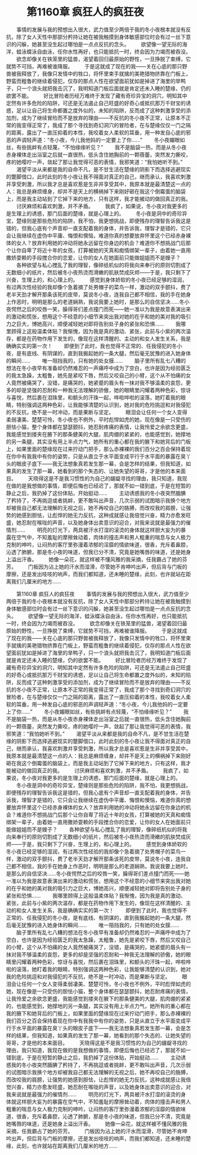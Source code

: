 # 　　第1160章 疯狂人的疯狂夜
　　事情的发展与我的预想出入很大，武力值至少两倍于我的冬小夜根本就没有反抗，除了女人天性中那部分矜持让她在被我触摸到身体敏感部位时会有过一丝下意识的闪躲，她甚至没生起过哪怕是一点点反抗的念头。
　　欲望像一望无际的海洋，蛙泳蝶泳自由泳，任你水性再好，也只能抵抗一时，终会因为力竭而被吞没。
　　欲念却像关在铁笼里的猛兽，渴望着回归最原始的野性，一旦挣脱了束缚，它就势不可挡，再难被谁降服。
　　于是这就成了现在的我——关在心底的那只野兽被我释放了，我像只发情中的牲口，将怀里束手就擒的美艳猎物挤靠在门板上，野蛮而粗鲁的继续着侵犯，仅存的那点人性在欲望面前犹如是掉进了海里的旱鸭子，只一个浪头就把我击沉了，我明知道门板后面就是肯定还未入睡的楚缘，仍的欲罢不能。
　　好比冒险者历经万难终于发现了藏有奇珍异宝的洞穴，明知其中定然有许多危险的陷阱，可还是无法遏止自己旺盛的好奇心或抵抗那万千财宝的诱惑，足以让自己将生命都置之度外似的，未知的陷阱，反而成了这种刺激享受的添加剂，成为了继续冒险而不是放弃的理由——不反抗的冬小夜不正常，让原本不正常的我变得正常了，我成了那个寻找到奇幻洞穴的冒险者，在与楚缘仅仅一门之隔的距离，露出了一直压抑着的本性，我咬着女人柔软的耳垂，用一种发自心底的邪恶的声调轻声道：“冬小夜，今儿我他妈的一定要上了你……”
　　冬小夜媚眼如丝，有些挑衅有点轻蔑，“不怕缘缘听见？”
　　我不是脑袋一热，而是从冬小夜赤身裸体走出浴室之后就一直很热，低头含住她胸前的一颗蓓蕾，突然发力撕咬，疼的她嘤咛一声，敛起了那让我觉得可恶的表情，我邪笑道：“我怕她听不到。”
　　渴望平淡从来都是我的自命不凡，是不甘生活在楚缘的阴影下而选择逃避现实的蹩脚借口，此时此刻的冬小夜让我不得面对真正的自己，继而承认，我喜欢刺激并享受刺激，所以我才总是喜欢惹是生非并享受其中，我原本就是最清楚这一点的人：我总是麻烦缠身，却并不是天上的横祸掉下来刚好砸在我这个倒霉蛋的脑袋上，而是我主动站到了它掉下来的地方，只有这样，我才能被动的做回真正的我。
　　讨厌麻烦和喜欢刺激，并不矛盾。
　　我疯了，如果说，冬小夜对我更多的是生理上的诱惑，那门后面的楚缘，就是心理上的。
　　冬小夜是洞中的奇珍异宝，楚缘则是那些危险的陷阱，我不怕，我更想挑战，即便残存的理智告诉我这是错的，但我心底有个声音却一直支配着我的身体，并告诉我，理智才是错的，它只会让我继续在虚伪中平庸、悔恨和懊恼，难道你真的想要放弃怀里这个已经赤身裸体的女人？放弃利用她的冲动将她永远留在你身边的机会？难道你不想挑战门后那个让你自卑了将近十年的女孩，打算被她的天真和痴情绑架一辈子，由着她一直用撒娇耍赖的手段搅合你的恋爱，让你的女人在她面前只能做姐姐而不是嫂子？
　　各种欲望与私心搅乱了我的理智，像碎纸机似的将我向来奉行的原则切割成了无数细小的纸片，然后被冬小夜热烫而滑嫩的肌肤焚成灰烬——于是，我只剩下了兴奋，生理上的，和心理上的。
　　感觉到身体娇软的冬小夜已经足够的湿润，有过两次性经验的我却像个急着摘了处男帽子的菜鸟一样，激动的双手颤抖，费了老半天劲才解开那条该死的皮带，莫说冬小夜，连我自己都不相信，我的手在她身上作恶时，明明是那么的老道娴熟，我说我要上她时，是那么的自信坚决……冬小夜愕然之后的咬唇一笑，臊得哥们差点撞门而死——她一准以为我是故意表演出来的激动和慌张，想用这个不经意的小细节来突出我对她的在乎和她的美对我的吸引力之巨大，博她高兴，顺便减轻她对即将告别处子身的紧张和恐惧……
　　我哪里顾得上这般温柔体贴？我惭愧，因为我是真的激动、紧张，此前与小紫的两次温存，都是在药物作用下发生的，像现在这样清醒的、主动的和女人发生关系，我是确确实实的第一次！
　　即便到了此时，我也觉得不正常的、任我侵犯的冬小夜，是有底线、有阴谋的，直到我搬起她的一条大腿，然后毫无犹豫的进入她身体的瞬间……
　　唯一阻挡我的，只有她的处女膜……
　　脑子里所有乱七八糟的想法在冬小夜早有准备却仍然难忍的一声痛呼中成为了空白，也许是因为经验匮乏的我太急躁，太粗鲁，她先是紧咬下唇，然后又咬自己的小臂，这个从不怕痛的女人竟然被痛哭了，没错，是痛哭的，她紧蹙的眉头有一抹对我不够温柔的哀怨，更多的却是坚强的忍耐和一种我无法理解的骄傲，她的眼睛里闪耀着两种色彩，惊讶与喜悦，然后裹在泪珠里，和额头的汗珠一起，哗啦哗啦的滚落，她盯着我的眼睛，特别强调这两种色彩，让我能够清楚的认识到，她对我的危险挑逗和对我侵犯的不反抗，绝不是一时冲动，而是果断与坚定。
　　眼泪会让任何一个女人变得柔弱凄美、楚楚可怜，冬小夜也不例外，平时彪悍如虎的她，现在像是一只受伤的胆怯小猫，整个身体都在瑟瑟颤抖，她忍耐疼痛的表情，让我怜爱之余欲念更盛，我能感觉到搂夹在腋下的那条健美的大腿，肌肉绷的紧紧的，也能感觉到，她撑地的另一条腿，其实没有用上半点力气，她所有的重心都在我的腋下和她背后的门板上，如果里面的楚缘现在过来拧动门把手，那么赤裸裸的我们百分之百会保持着现在你中有我我中有你的姿势，只是从直立于水平面变成平行于水平面的暴露在臭丫头的眼皮子底下——我无法想象真若发生那一幕，会是怎样的结果，但我知道，如果真的发生了那一幕，她看到的那个失态的、让她失望的哥哥，才是他的本来面目。
　　天晓得这是不是我习惯性的为自己的龌龊寻找的理由，我只知道，我现在做的是我想做的事情，即便后悔也已经迟了，那就不如一错到底，于是在短暂的静止之后，我扔掉了这份体贴，开始挺动……
　　主动诱惑我的冬小夜突然腼腆了矜持了，不再挑逗或者挑衅，更不敢叫出声音，几次示弱的试图暗示我换个地方却被我自己都无法理解的无视之后，她不再咬自己的胳膊，而改咬我的肩膀，让强势的她感到胆怯，让彪悍的她无力反抗，这种成就感让我倍觉兴奋，精力亦愈发旺盛，她忍耐在喉咙的声音，以及她身体出卖意识的迎合，对我来说就是最强力的催情剂……
　　明亮的灯光下，两具被汗水打湿的滚烫的身体就这样胆大妄为的暴露在空气中，不知羞耻的摩擦耸动着，肉体的撞击声和男人粗重的喘息与女人极力克制的呻吟，让闷热的客厅里弥漫着浓郁的淫靡的情欲味道，很香，充斥着鼻腔，沁透了肺腑，那是冬小夜的味道，但我已分不清，究竟是她嘴唇的味道，还是她身上溢出汗香。
　　她像一朵花，就这样被不懂风雅的我采摘，任我霸占了她的芬芳。
　　门板因为沾上她的汗水而湿滑，尽管她不肯呻吟出声，但后背与门板的摩擦，还是发出吱吱的响声，而我们都知道，还未睡的楚缘，此刻，也许就站在距离我们几厘米的地方……

　　第1160章 疯狂人的疯狂夜
　　事情的发展与我的预想出入很大，武力值至少两倍于我的冬小夜根本就没有反抗，除了女人天性中那部分矜持让她在被我触摸到身体敏感部位时会有过一丝下意识的闪躲，她甚至没生起过哪怕是一点点反抗的念头。
　　欲望像一望无际的海洋，蛙泳蝶泳自由泳，任你水性再好，也只能抵抗一时，终会因为力竭而被吞没。
　　欲念却像关在铁笼里的猛兽，渴望着回归最原始的野性，一旦挣脱了束缚，它就势不可挡，再难被谁降服。
　　于是这就成了现在的我——关在心底的那只野兽被我释放了，我像只发情中的牲口，将怀里束手就擒的美艳猎物挤靠在门板上，野蛮而粗鲁的继续着侵犯，仅存的那点人性在欲望面前犹如是掉进了海里的旱鸭子，只一个浪头就把我击沉了，我明知道门板后面就是肯定还未入睡的楚缘，仍的欲罢不能。
　　好比冒险者历经万难终于发现了藏有奇珍异宝的洞穴，明知其中定然有许多危险的陷阱，可还是无法遏止自己旺盛的好奇心或抵抗那万千财宝的诱惑，足以让自己将生命都置之度外似的，未知的陷阱，反而成了这种刺激享受的添加剂，成为了继续冒险而不是放弃的理由——不反抗的冬小夜不正常，让原本不正常的我变得正常了，我成了那个寻找到奇幻洞穴的冒险者，在与楚缘仅仅一门之隔的距离，露出了一直压抑着的本性，我咬着女人柔软的耳垂，用一种发自心底的邪恶的声调轻声道：“冬小夜，今儿我他妈的一定要上了你……”
　　冬小夜媚眼如丝，有些挑衅有点轻蔑，“不怕缘缘听见？”
　　我不是脑袋一热，而是从冬小夜赤身裸体走出浴室之后就一直很热，低头含住她胸前的一颗蓓蕾，突然发力撕咬，疼的她嘤咛一声，敛起了那让我觉得可恶的表情，我邪笑道：“我怕她听不到。”
　　渴望平淡从来都是我的自命不凡，是不甘生活在楚缘的阴影下而选择逃避现实的蹩脚借口，此时此刻的冬小夜让我不得面对真正的自己，继而承认，我喜欢刺激并享受刺激，所以我才总是喜欢惹是生非并享受其中，我原本就是最清楚这一点的人：我总是麻烦缠身，却并不是天上的横祸掉下来刚好砸在我这个倒霉蛋的脑袋上，而是我主动站到了它掉下来的地方，只有这样，我才能被动的做回真正的我。
　　讨厌麻烦和喜欢刺激，并不矛盾。
　　我疯了，如果说，冬小夜对我更多的是生理上的诱惑，那门后面的楚缘，就是心理上的。
　　冬小夜是洞中的奇珍异宝，楚缘则是那些危险的陷阱，我不怕，我更想挑战，即便残存的理智告诉我这是错的，但我心底有个声音却一直支配着我的身体，并告诉我，理智才是错的，它只会让我继续在虚伪中平庸、悔恨和懊恼，难道你真的想要放弃怀里这个已经赤身裸体的女人？放弃利用她的冲动将她永远留在你身边的机会？难道你不想挑战门后那个让你自卑了将近十年的女孩，打算被她的天真和痴情绑架一辈子，由着她一直用撒娇耍赖的手段搅合你的恋爱，让你的女人在她面前只能做姐姐而不是嫂子？
　　各种欲望与私心搅乱了我的理智，像碎纸机似的将我向来奉行的原则切割成了无数细小的纸片，然后被冬小夜热烫而滑嫩的肌肤焚成灰烬——于是，我只剩下了兴奋，生理上的，和心理上的。
　　感觉到身体娇软的冬小夜已经足够的湿润，有过两次性经验的我却像个急着摘了处男帽子的菜鸟一样，激动的双手颤抖，费了老半天劲才解开那条该死的皮带，莫说冬小夜，连我自己都不相信，我的手在她身上作恶时，明明是那么的老道娴熟，我说我要上她时，是那么的自信坚决……冬小夜愕然之后的咬唇一笑，臊得哥们差点撞门而死——她一准以为我是故意表演出来的激动和慌张，想用这个不经意的小细节来突出我对她的在乎和她的美对我的吸引力之巨大，博她高兴，顺便减轻她对即将告别处子身的紧张和恐惧……
　　我哪里顾得上这般温柔体贴？我惭愧，因为我是真的激动、紧张，此前与小紫的两次温存，都是在药物作用下发生的，像现在这样清醒的、主动的和女人发生关系，我是确确实实的第一次！
　　即便到了此时，我也觉得不正常的、任我侵犯的冬小夜，是有底线、有阴谋的，直到我搬起她的一条大腿，然后毫无犹豫的进入她身体的瞬间……
　　唯一阻挡我的，只有她的处女膜……
　　脑子里所有乱七八糟的想法在冬小夜早有准备却仍然难忍的一声痛呼中成为了空白，也许是因为经验匮乏的我太急躁，太粗鲁，她先是紧咬下唇，然后又咬自己的小臂，这个从不怕痛的女人竟然被痛哭了，没错，是痛哭的，她紧蹙的眉头有一抹对我不够温柔的哀怨，更多的却是坚强的忍耐和一种我无法理解的骄傲，她的眼睛里闪耀着两种色彩，惊讶与喜悦，然后裹在泪珠里，和额头的汗珠一起，哗啦哗啦的滚落，她盯着我的眼睛，特别强调这两种色彩，让我能够清楚的认识到，她对我的危险挑逗和对我侵犯的不反抗，绝不是一时冲动，而是果断与坚定。
　　眼泪会让任何一个女人变得柔弱凄美、楚楚可怜，冬小夜也不例外，平时彪悍如虎的她，现在像是一只受伤的胆怯小猫，整个身体都在瑟瑟颤抖，她忍耐疼痛的表情，让我怜爱之余欲念更盛，我能感觉到搂夹在腋下的那条健美的大腿，肌肉绷的紧紧的，也能感觉到，她撑地的另一条腿，其实没有用上半点力气，她所有的重心都在我的腋下和她背后的门板上，如果里面的楚缘现在过来拧动门把手，那么赤裸裸的我们百分之百会保持着现在你中有我我中有你的姿势，只是从直立于水平面变成平行于水平面的暴露在臭丫头的眼皮子底下——我无法想象真若发生那一幕，会是怎样的结果，但我知道，如果真的发生了那一幕，她看到的那个失态的、让她失望的哥哥，才是他的本来面目。
　　天晓得这是不是我习惯性的为自己的龌龊寻找的理由，我只知道，我现在做的是我想做的事情，即便后悔也已经迟了，那就不如一错到底，于是在短暂的静止之后，我扔掉了这份体贴，开始挺动……
　　主动诱惑我的冬小夜突然腼腆了矜持了，不再挑逗或者挑衅，更不敢叫出声音，几次示弱的试图暗示我换个地方却被我自己都无法理解的无视之后，她不再咬自己的胳膊，而改咬我的肩膀，让强势的她感到胆怯，让彪悍的她无力反抗，这种成就感让我倍觉兴奋，精力亦愈发旺盛，她忍耐在喉咙的声音，以及她身体出卖意识的迎合，对我来说就是最强力的催情剂……
　　明亮的灯光下，两具被汗水打湿的滚烫的身体就这样胆大妄为的暴露在空气中，不知羞耻的摩擦耸动着，肉体的撞击声和男人粗重的喘息与女人极力克制的呻吟，让闷热的客厅里弥漫着浓郁的淫靡的情欲味道，很香，充斥着鼻腔，沁透了肺腑，那是冬小夜的味道，但我已分不清，究竟是她嘴唇的味道，还是她身上溢出汗香。
　　她像一朵花，就这样被不懂风雅的我采摘，任我霸占了她的芬芳。
　　门板因为沾上她的汗水而湿滑，尽管她不肯呻吟出声，但后背与门板的摩擦，还是发出吱吱的响声，而我们都知道，还未睡的楚缘，此刻，也许就站在距离我们几厘米的地方……
